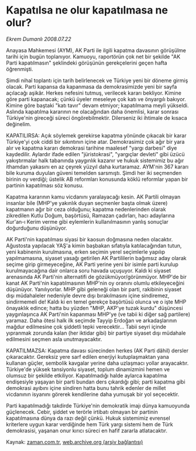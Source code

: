 # Kapatılsa ne olur kapatılmasa ne olur?

*Ekrem Dumanlı 2008.07.22*

<tr><td class="metin" colspan="2" style="padding-top: 20px; padding-left: 5px; padding-right: 10px;">Anayasa Mahkemesi (AYM), AK Parti ile ilgili kapatma davasının görüşülme tarihi için bugün toplanıyor. Kamuoyu, raportörün çok net bir şekilde "AK Parti kapatılmasın" şeklindeki görüşünün gerekçelerini geçen hafta öğrenmişti.</td></tr><tr><td class="metin" colspan="2" style="padding-top: 20px; padding-left: 5px; padding-right: 10px;"><p>Şimdi nihaî toplantı için tarih belirlenecek ve Türkiye yeni bir döneme girmiş olacak. Parti kapansa da kapanmasa da demokrasimizde yeni bir sayfa açılacağı aşikâr. Herkes nefesini tutmuş, verilecek kararı bekliyor. Kimine göre parti kapanacak; çünkü üyeler meseleye çok katı ve önyargılı bakıyor. Kimine göre baştaki "katı tavır" devam etmiyor; kapatılmama meyli yükseldi. Aslında kapatılma kararının ne olacağından daha önemlisi, karar sonrası Türkiye'nin gireceği süreci öngörebilmektir. Dilerseniz iki ihtimale de kısaca değinelim.
<p>KAPATILIRSA: Açık söylemek gerekirse kapatma yönünde çıkacak bir karar Türkiye'yi çok ciddi bir sıkıntının içine atar. Demokrasimiz çok ağır bir yara alır ve kapatma kararı demokrasi tarihine maalesef "yargı darbesi" diye kaydedilir. Aylardır ifade edilen "jüristokrasi", "yargıçlar devleti" gibi üzücü yakıştırmalar halk tabanında yaygınlık kazanır ve hukuk sistemimiz bu ağır ithamdan yakasını en az çeyrek yüzyıl daha kurtaramaz. AYM'nin 367 kararı bile kuruma duyulan güveni temelden sarsmıştı. Şimdi her iki seçmenden birinin oy verdiği; üstelik AB reformları konusunda köklü reformlar yapan bir partinin kapatılması söz konusu.
<p>Kapatma kararının kamu vicdanını yaralayacağı kesin. AK Partili olmayan insanlar bile (MHP'ye yakınlık duyan seçmenler başta olmak üzere) kapatmanın ağır bir ceza olduğunu; kapatma nedenlerinden olarak zikredilen Kutlu Doğum, başörtüsü, Ramazan çadırları, hacı adaylarına Kur'an-ı Kerim verme gibi eylemlerin kullanılmasının yanlış sonuçlar doğurduğunu düşünüyor.
<p>AK Parti'nin kapatılması siyasi bir kaosun doğmasına neden olacaktır. Ağustosta yapılacak YAŞ'a kimin başbakan sıfatıyla katılacağından tutun, yeni kabinenin kurulmasına, erken seçimin yerel seçimlerle yapılıp yapılmamasına, siyaset yasağı getirilen AK Partililerin bağımsız aday olarak seçime girip girmeyeceğine, AK Parti yerine yeni bir isimle parti kurulup kurulmayacağına dair onlarca soru havada uçuşuyor. Kaldı ki siyaset arenasında AK Parti'nin alternatifi de gözükmüyor/görünmüyor. MHP'de bir kanat AK Parti'nin kapatılmasının MHP'nin oy oranını olumlu etkileyeceğini düşünüyor. Yanılıyorlar. MHP gibi geleneği olan bir parti, rakibinin siyaset dışı müdahaleler nedeniyle devre dışı bırakılmasını içine sindiremez, sindirmemeli de! Kaldı ki en temel gerekçe başörtüsü olunca ve o işte MHP önayaklık edince; hatta bu yüzden "MHP, AKP'ye tuzak kurdu" düşüncesi yaygınlaşınca AK Parti'nin kapanması MHP'ye (ve tabii ki diğer sağ partilere) yaramaz. Daha ötesi halk ilk seçimde Tayyip Erdoğan ve arkadaşlarının mağdur edilmesine çok şiddetli tepki verecektir... Tabii seyri içinde yıpranmak zorunda kalan (her iktidar gibi) bir partiye siyaset dışı müdahale edilmesini seçmen asla unutmayacaktır.
<p>KAPATILMAZSA: Kapatma davası sürecinden herkes (AK Parti dâhil) dersler çıkaracaktır. Gereksiz yere sarf edilen enerjiyi kutuplaşmaktan yana kullanan güçler, sembolik kavgalar yerine daha uzlaşmacı yollar arayacaktır. Türkiye'de yüksek tansiyonlu siyaset, toplum dinamizmini hemen ve olumsuz bir şekilde etkiliyor. Kapatılmadığı halde aylarca kapatılma endişesiyle yaşayan bir parti bundan ders çıkardığı gibi; parti kapatma gibi demokrasi ayıbını içine sindiren hatta bunu tahrik edenler de millet vicdanının isyanını görerek kendilerine daha yumuşak bir yol seçecektir.
<p>Parti kapatılmadığı takdirde Türkiye'nin demokratik imajı dünya kamuoyunda güçlenecek. Cebir, şiddet ve terörle irtibatı olmayan bir partinin kapatılmasına dünya da razı değil çünkü. Hukuk sistemimiz evrensel kriterlere uygun karar verdiğinde hem Türk yargı sistemi hem de Türk demokrasisi, yaşanan onur kırıcı süreci en hafif zararla atlatacaktır.<br/></p></p></p></p></p></p></td></tr>

Kaynak: [zaman.com.tr](http://zaman.com.tr/yazar.do?yazino=716963), [web.archive.org (arşiv bağlantısı)](http://web.archive.org/web/20080823175459/http://www.zaman.com.tr:80/yazar.do?yazino=716963)
